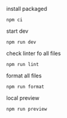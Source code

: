 install packaged

`npm ci`

start dev

`npm run dev`

check linter fo all files

`npm run lint`

format all files

`npm run format`

local preview

`npm run preview`
